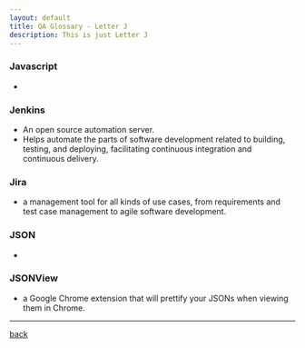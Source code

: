 ```yaml
---
layout: default
title: QA Glossary - Letter J
description: This is just Letter J
---
```

### Javascript
- 

### Jenkins 
- An open source automation server. 
- Helps automate the parts of software development related to building, testing, and deploying, facilitating continuous integration and continuous delivery.

### Jira 
- a management tool for all kinds of use cases, from requirements and test case management to agile software development.

### JSON
- 

### JSONView 
- a Google Chrome extension that will prettify your JSONs when viewing them in Chrome.



***
[back](./)